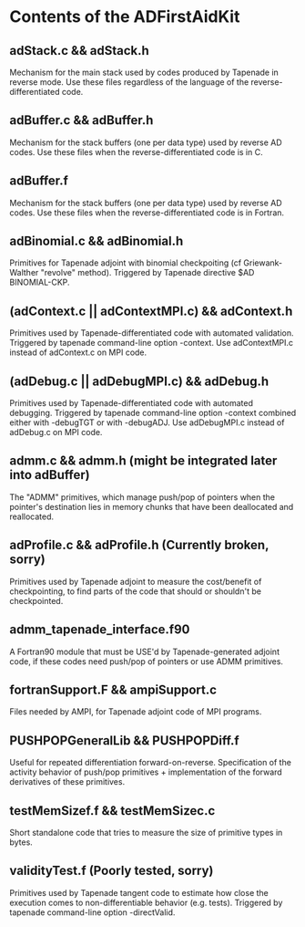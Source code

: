 Contents of the ADFirstAidKit
=============================

## adStack.c && adStack.h
  Mechanism for the main stack used by codes produced by Tapenade in reverse mode.
  Use these files regardless of the language of the reverse-differentiated code.

## adBuffer.c && adBuffer.h
  Mechanism for the stack buffers (one per data type) used by reverse AD codes.
  Use these files when the reverse-differentiated code is in C.

## adBuffer.f
  Mechanism for the stack buffers (one per data type) used by reverse AD codes.
  Use these files when the reverse-differentiated code is in Fortran.

## adBinomial.c && adBinomial.h
  Primitives for Tapenade adjoint with binomial checkpoiting (cf Griewank-Walther
  "revolve" method). Triggered by Tapenade directive $AD BINOMIAL-CKP.

## (adContext.c || adContextMPI.c) && adContext.h
  Primitives used by Tapenade-differentiated code with automated validation.
  Triggered by tapenade command-line option -context.
  Use adContextMPI.c instead of adContext.c on MPI code.

## (adDebug.c || adDebugMPI.c) && adDebug.h
  Primitives used by Tapenade-differentiated code with automated debugging.
  Triggered by tapenade command-line option -context combined either with
  -debugTGT or with -debugADJ.
  Use adDebugMPI.c instead of adDebug.c on MPI code.

## admm.c && admm.h (might be integrated later into adBuffer)
  The "ADMM" primitives, which manage push/pop of pointers when the pointer's
  destination lies in memory chunks that have been deallocated and reallocated.

## adProfile.c && adProfile.h (Currently broken, sorry)
  Primitives used by Tapenade adjoint to measure the cost/benefit of checkpointing,
  to find parts of the code that should or shouldn't be checkpointed.

## admm_tapenade_interface.f90
  A Fortran90 module that must be USE'd by Tapenade-generated adjoint code,
  if these codes need push/pop of pointers or use ADMM primitives.

## fortranSupport.F && ampiSupport.c
  Files needed by AMPI, for Tapenade adjoint code of MPI programs.

## PUSHPOPGeneralLib && PUSHPOPDiff.f
  Useful for repeated differentiation forward-on-reverse. Specification of the
  activity behavior of push/pop primitives + implementation of the forward
  derivatives of these primitives.

## testMemSizef.f && testMemSizec.c
  Short standalone code that tries to measure the size of primitive types in bytes.

## validityTest.f (Poorly tested, sorry)
  Primitives used by Tapenade tangent code to estimate how close the execution
  comes to non-differentiable behavior (e.g. tests).
  Triggered by tapenade command-line option -directValid.
